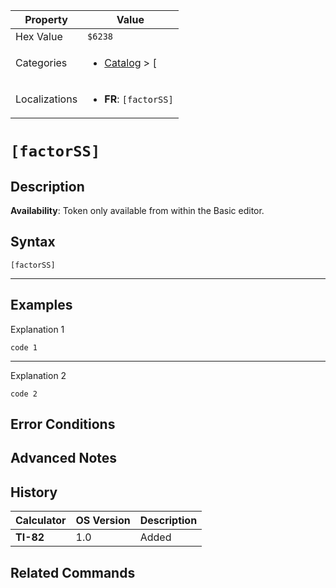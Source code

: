 | Property      | Value |
|---------------|-------|
| Hex Value     | `$6238`|
| Categories    | <ul><li>[Catalog](<../categories/Catalog.md>) > [[](<../categories/Catalog.md#[>)</li></ul> |
| Localizations | <ul><li><b>FR</b>: `[factorSS]`</li></ul> |

# `[factorSS]`

## Description



<b>Availability</b>: Token only available from within the Basic editor.

## Syntax
`[factorSS]`

<hr>

## Examples

Explanation 1
```ti-basic
code 1
```
---
Explanation 2
```ti-basic
code 2
```

## Error Conditions


## Advanced Notes


## History
| Calculator | OS Version | Description |
|------------|------------|-------------|
| <b>TI-82</b> | 1.0 | Added

## Related Commands

    